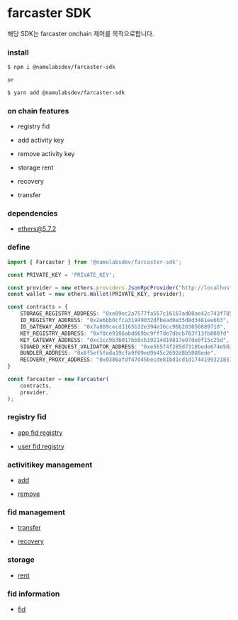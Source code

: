 # farcaster SDK

해당 SDK는 farcaster onchain 제어를 목적으로합니다.

### install

```bash
$ npm i @namulabsdev/farcaster-sdk

or 

$ yarn add @namulabsdev/farcaster-sdk
```

### on chain features

* registry fid

* add activity key

* remove activity key

* storage rent

* recovery

* transfer

### dependencies 

* ethers@5.7.2

### define

```ts
import { Farcaster } from '@namulabsdev/farcaster-sdk';

const PRIVATE_KEY = 'PRIVATE_KEY';

const provider = new ethers.providers.JsonRpcProvider("http://localhost:8545");
const wallet = new ethers.Wallet(PRIVATE_KEY, provider);

const contracts = {
    STORAGE_REGISTRY_ADDRESS: "0xe09ec2a7577fa557c16167ad08ae42c743f785c3",
    ID_REGISTRY_ADDRESS: "0x2e6bb0cfca31949032dfbead0e35d8d3481eeb63",
    ID_GATEWAY_ADDRESS: "0x7a889cecd3165b32e394e36cc90b203050889718",
    KEY_REGISTRY_ADDRESS: "0xf8ce9186abd669bc9ff7de7dbcb783f13fb808fd",
    KEY_GATEWAY_ADDRESS: "0xc1cc9b3b017bb8cb19214d19817e07de0f15c25d",
    SIGNED_KEY_REQUEST_VALIDATOR_ADDRESS: "0xe565f4f285d7318bede674e503bced1faa4e1bdf",
    BUNDLER_ADDRESS: "0x8f5ef5fada19cfa9f09ed9b45c2692d8b5088ede",
    RECOVERY_PROXY_ADDRESS: "0x0386afdf47d45becde81bd1cd1d1744199321851",
}

const farcaster = new Farcaster(
    contracts,
    provider,
);
```

### registry fid

* [app fid registry](https://github.com/namu-labs-dev/farcaster-sdk/blob/main/example/app-fid-registry.ts)

* [user fid registry](https://github.com/namu-labs-dev/farcaster-sdk/blob/main/example/user-fid-registry.ts)

### activitikey management

* [add](https://github.com/namu-labs-dev/farcaster-sdk/blob/main/example/activitykey-add.ts)

* [remove](https://github.com/namu-labs-dev/farcaster-sdk/blob/main/example/activitykey-remove.ts)

### fid management

* [transfer](https://github.com/namu-labs-dev/farcaster-sdk/blob/main/example/transfer.ts)

* [recovery](https://github.com/namu-labs-dev/farcaster-sdk/blob/main/example/recovery.ts)

### storage

* [rent](https://github.com/namu-labs-dev/farcaster-sdk/blob/main/example/rent.ts)

### fid information 

* [fid](https://github.com/namu-labs-dev/farcaster-sdk/blob/main/example/fid-information.ts)